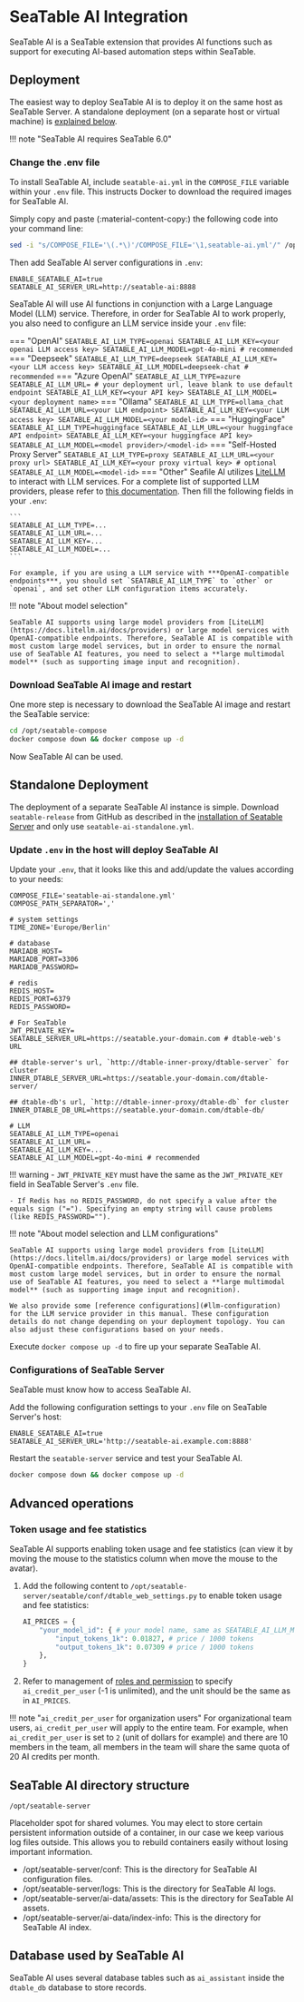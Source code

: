 # SeaTable AI Integration

<!-- md:version 6.0 -->

SeaTable AI is a SeaTable extension that provides AI functions such as support for executing AI-based automation steps within SeaTable.

## Deployment

The easiest way to deploy SeaTable AI is to deploy it on the same host as SeaTable Server. A standalone deployment (on a separate host or virtual machine) is [explained below](#standalone-deployment).

!!! note "SeaTable AI requires SeaTable 6.0"

### Change the .env file

To install SeaTable AI, include `seatable-ai.yml` in the `COMPOSE_FILE` variable within your `.env` file. This instructs Docker to download the required images for SeaTable AI.

Simply copy and paste (:material-content-copy:) the following code into your command line:

```bash
sed -i "s/COMPOSE_FILE='\(.*\)'/COMPOSE_FILE='\1,seatable-ai.yml'/" /opt/seatable-compose/.env
```

Then add SeaTable AI server configurations in `.env`:

```env
ENABLE_SEATABLE_AI=true
SEATABLE_AI_SERVER_URL=http://seatable-ai:8888
```

SeaTable AI will use AI functions in conjunction with a Large Language Model (LLM) service. Therefore, in order for SeaTable AI to work properly, you also need to configure an LLM service inside your `.env` file:

<a id="llm-configuration"></a>
=== "OpenAI"
    ```
    SEATABLE_AI_LLM_TYPE=openai
    SEATABLE_AI_LLM_KEY=<your openai LLM access key>
    SEATABLE_AI_LLM_MODEL=gpt-4o-mini # recommended
    ```
=== "Deepseek"
    ```
    SEATABLE_AI_LLM_TYPE=deepseek
    SEATABLE_AI_LLM_KEY=<your LLM access key>
    SEATABLE_AI_LLM_MODEL=deepseek-chat # recommended
    ```
=== "Azure OpenAI"
    ```
    SEATABLE_AI_LLM_TYPE=azure
    SEATABLE_AI_LLM_URL= # your deployment url, leave blank to use default endpoint
    SEATABLE_AI_LLM_KEY=<your API key>
    SEATABLE_AI_LLM_MODEL=<your deployment name>
    ```
=== "Ollama"
    ```
    SEATABLE_AI_LLM_TYPE=ollama_chat
    SEATABLE_AI_LLM_URL=<your LLM endpoint>
    SEATABLE_AI_LLM_KEY=<your LLM access key>
    SEATABLE_AI_LLM_MODEL=<your model-id>
    ```
=== "HuggingFace"
    ```
    SEATABLE_AI_LLM_TYPE=huggingface
    SEATABLE_AI_LLM_URL=<your huggingface API endpoint>
    SEATABLE_AI_LLM_KEY=<your huggingface API key>
    SEATABLE_AI_LLM_MODEL=<model provider>/<model-id>
    ```
=== "Self-Hosted Proxy Server"
    ```
    SEATABLE_AI_LLM_TYPE=proxy
    SEATABLE_AI_LLM_URL=<your proxy url>
    SEATABLE_AI_LLM_KEY=<your proxy virtual key> # optional
    SEATABLE_AI_LLM_MODEL=<model-id>
    ```
=== "Other"
    Seafile AI utilizes [LiteLLM](https://docs.litellm.ai/docs/) to interact with LLM services. For a complete list of supported LLM providers, please refer to [this documentation](https://docs.litellm.ai/docs/providers). Then fill the following fields in your `.env`:

    ```
    SEATABLE_AI_LLM_TYPE=...
    SEATABLE_AI_LLM_URL=...
    SEATABLE_AI_LLM_KEY=...
    SEATABLE_AI_LLM_MODEL=...
    ```

    For example, if you are using a LLM service with ***OpenAI-compatible endpoints***, you should set `SEATABLE_AI_LLM_TYPE` to `other` or `openai`, and set other LLM configuration items accurately.

!!! note "About model selection"

    SeaTable AI supports using large model providers from [LiteLLM](https://docs.litellm.ai/docs/providers) or large model services with OpenAI-compatible endpoints. Therefore, SeaTable AI is compatible with most custom large model services, but in order to ensure the normal use of SeaTable AI features, you need to select a **large multimodal model** (such as supporting image input and recognition).


### Download SeaTable AI image and restart

One more step is necessary to download the SeaTable AI image and restart the SeaTable service:

```bash
cd /opt/seatable-compose
docker compose down && docker compose up -d
```

Now SeaTable AI can be used.

## Standalone Deployment

The deployment of a separate SeaTable AI instance is simple. Download `seatable-release` from GitHub as described in the [installation of Seatable Server](../basic-setup.md) and only use `seatable-ai-standalone.yml`.

### Update `.env` in the host will deploy SeaTable AI

Update your `.env`, that it looks like this and add/update the values according to your needs:

```env
COMPOSE_FILE='seatable-ai-standalone.yml'
COMPOSE_PATH_SEPARATOR=','

# system settings
TIME_ZONE='Europe/Berlin'

# database
MARIADB_HOST=
MARIADB_PORT=3306
MARIADB_PASSWORD=

# redis
REDIS_HOST=
REDIS_PORT=6379
REDIS_PASSWORD=

# For SeaTable
JWT_PRIVATE_KEY=
SEATABLE_SERVER_URL=https://seatable.your-domain.com # dtable-web's URL

## dtable-server's url, `http://dtable-inner-proxy/dtable-server` for cluster
INNER_DTABLE_SERVER_URL=https://seatable.your-domain.com/dtable-server/

## dtable-db's url, `http://dtable-inner-proxy/dtable-db` for cluster
INNER_DTABLE_DB_URL=https://seatable.your-domain.com/dtable-db/

# LLM
SEATABLE_AI_LLM_TYPE=openai
SEATABLE_AI_LLM_URL=
SEATABLE_AI_LLM_KEY=...
SEATABLE_AI_LLM_MODEL=gpt-4o-mini # recommended
```

!!! warning
    - `JWT_PRIVATE_KEY` must have the same as the `JWT_PRIVATE_KEY` field in SeaTable Server's `.env` file.

    - If Redis has no REDIS_PASSWORD, do not specify a value after the equals sign ("="). Specifying an empty string will cause problems (like REDIS_PASSWORD="").

!!! note "About model selection and LLM configurations"

    SeaTable AI supports using large model providers from [LiteLLM](https://docs.litellm.ai/docs/providers) or large model services with OpenAI-compatible endpoints. Therefore, SeaTable AI is compatible with most custom large model services, but in order to ensure the normal use of SeaTable AI features, you need to select a **large multimodal model** (such as supporting image input and recognition).

    We also provide some [reference configurations](#llm-configuration) for the LLM service provider in this manual. These configuration details do not change depending on your deployment topology. You can also adjust these configurations based on your needs.

Execute `docker compose up -d` to fire up your separate SeaTable AI.

### Configurations of SeaTable Server

SeaTable must know how to access SeaTable AI.

Add the following configuration settings to your `.env` file on SeaTable Server's host:

```env
ENABLE_SEATABLE_AI=true
SEATABLE_AI_SERVER_URL='http://seatable-ai.example.com:8888'
```

Restart the `seatable-server` service and test your SeaTable AI.

```bash
docker compose down && docker compose up -d
```

## Advanced operations

### Token usage and fee statistics

SeaTable AI supports enabling token usage and fee statistics (can view it by moving the mouse to the statistics column when move the mouse to the avatar). 

1. Add the following content to `/opt/seatable-server/seatable/conf/dtable_web_settings.py` to enable token usage and fee statistics:

    ```py
    AI_PRICES = {
        "your_model_id": { # your model name, same as SEATABLE_AI_LLM_MODEL
            "input_tokens_1k": 0.01827, # price / 1000 tokens
            "output_tokens_1k": 0.07309 # price / 1000 tokens
        },
    }
    ```

2. Refer to management of [roles and permission](../../configuration/roles-and-permissions.md#user-quotas) to specify `ai_credit_per_user` (-1 is unlimited), and the unit should be the same as in `AI_PRICES`.

!!! note "`ai_credit_per_user` for organization users"
    For organizational team users, `ai_credit_per_user` will apply to the entire team. For example, when `ai_credit_per_user` is set to `2` (unit of dollars for example) and there are 10 members in the team, all members in the team will share the same quota of 20 AI credits per month.

## SeaTable AI directory structure

`/opt/seatable-server`

Placeholder spot for shared volumes. You may elect to store certain persistent information outside of a container, in our case we keep various log files outside. This allows you to rebuild containers easily without losing important information.

* /opt/seatable-server/conf: This is the directory for SeaTable AI configuration files.
* /opt/seatable-server/logs: This is the directory for SeaTable AI logs.
* /opt/seatable-server/ai-data/assets: This is the directory for SeaTable AI assets.
* /opt/seatable-server/ai-data/index-info: This is the directory for SeaTable AI index.

## Database used by SeaTable AI

SeaTable AI uses several database tables such as `ai_assistant` inside the `dtable_db` database to store records.

